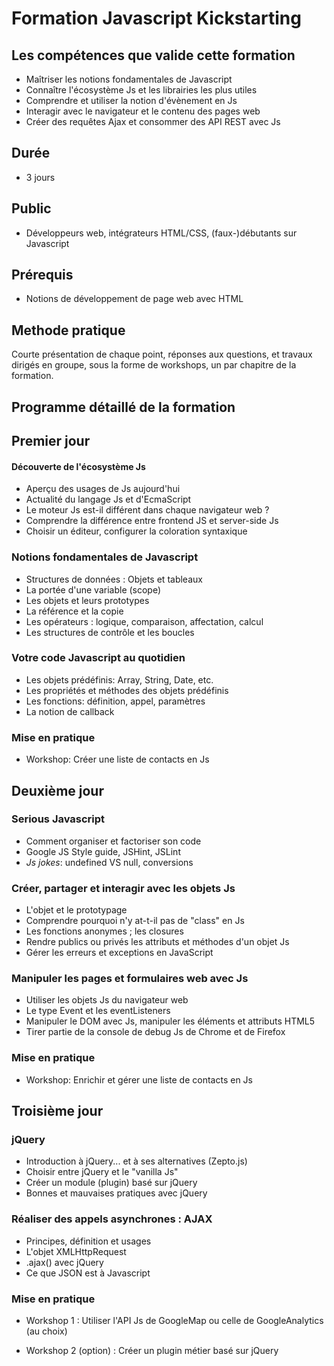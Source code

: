 # Formation Javascript Kickstarting

## Les compétences que valide cette formation

- Maîtriser les notions fondamentales de Javascript
- Connaître l'écosystème Js et les librairies les plus utiles
- Comprendre et utiliser la notion d'évènement en Js
- Interagir avec le navigateur et le contenu des pages web
- Créer des requêtes Ajax et consommer des API REST avec Js


## Durée

* 3 jours

## Public

* Développeurs web, intégrateurs HTML/CSS, (faux-)débutants sur Javascript

## Prérequis

* Notions de développement de page web avec HTML

## Methode pratique

Courte présentation de chaque point, réponses aux questions, et travaux dirigés en groupe, sous la forme de workshops, un par chapitre de la formation.

## Programme détaillé de la formation

## Premier jour

#### Découverte de l'écosystème Js

* Aperçu des usages de Js aujourd'hui
* Actualité du langage Js et d'EcmaScript
* Le moteur Js est-il différent dans chaque navigateur web ?
* Comprendre la différence entre frontend JS et server-side Js
* Choisir un éditeur, configurer la coloration syntaxique

### Notions fondamentales de Javascript

* Structures de données : Objets et tableaux
* La portée d'une variable (scope)
* Les objets et leurs prototypes
* La référence et la copie
* Les opérateurs : logique, comparaison, affectation, calcul
* Les structures de contrôle et les boucles

### Votre code Javascript au quotidien

* Les objets prédéfinis: Array, String, Date, etc.
* Les propriétés et méthodes des objets prédéfinis 
* Les fonctions: définition, appel, paramètres
* La notion de callback

### Mise en pratique

* Workshop: Créer une liste de contacts en Js
 
## Deuxième jour

### Serious Javascript  
* Comment organiser et factoriser son code
* Google JS Style guide, JSHint, JSLint
* _Js jokes_: undefined VS null, conversions

### Créer, partager et interagir avec les objets Js

* L'objet et le prototypage
* Comprendre pourquoi n'y at-t-il pas de "class" en Js
* Les fonctions anonymes ; les closures
* Rendre publics ou privés les attributs et méthodes d'un objet Js
* Gérer les erreurs et exceptions en JavaScript

### Manipuler les pages et formulaires web avec Js

* Utiliser les objets Js du navigateur web
* Le type Event et les eventListeners
* Manipuler le DOM avec Js, manipuler les éléments et attributs HTML5
* Tirer partie de la console de debug Js de Chrome et de Firefox

### Mise en pratique

* Workshop: Enrichir et gérer une liste de contacts en Js

## Troisième jour

### jQuery

* Introduction à jQuery... et à ses alternatives (Zepto.js)
* Choisir entre jQuery et le "vanilla Js"
* Créer un module (plugin) basé sur jQuery
* Bonnes et mauvaises pratiques avec jQuery

### Réaliser des appels asynchrones : AJAX

* Principes, définition et usages
* L'objet XMLHttpRequest
* .ajax() avec jQuery
* Ce que JSON est à Javascript
 
### Mise en pratique

* Workshop 1 : Utiliser l'API Js de GoogleMap ou celle de GoogleAnalytics (au choix)

* Workshop 2 (option) : Créer un plugin métier basé sur jQuery

